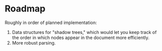 # Roadmap

Roughly in order of planned implementation:

1. Data structures for "shadow trees," which would let you keep track of the
   order in which nodes appear in the document more efficiently.
2. More robust parsing.

